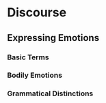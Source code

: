 # Discourse

## Expressing Emotions

### Basic Terms

### Bodily Emotions

### Grammatical Distinctions

